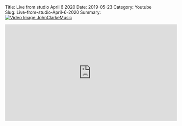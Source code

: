Title: Live from studio April 6 2020
Date: 2019-05-23
Category: Youtube
Slug: Live-from-studio-April-6-2020
Summary: <a href="/Live-from-studio-April-6-2020.html/"><img src="https://i.ytimg.com/vi/BpfPdIVbxfY/hqdefault.jpg" alt="Video Image JohnClarkeMusic"></a>

<iframe width="560" height="315" src="https://www.youtube.com/embed/BpfPdIVbxfY" title="YouTube video player" frameborder="0" allow="accelerometer; autoplay; clipboard-write; encrypted-media; gyroscope; picture-in-picture" allowfullscreen></iframe>

